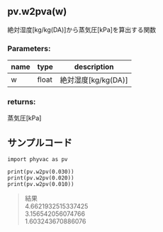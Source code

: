 ## pv.w2pva(w)
絶対湿度[kg/kg(DA)]から蒸気圧[kPa]を算出する関数    
### Parameters:
|  name  |  type  | description |
| ---- | ---- | ---- |
|w|float|絶対湿度[kg/kg(DA)]|
  
### returns:
蒸気圧[kPa]
  
## サンプルコード  
```
import phyvac as pv

print(pv.w2pv(0.030))
print(pv.w2pv(0.020))
print(pv.w2pv(0.010))
```
> 結果  
> 4.6621932515337425  
> 3.156542056074766  
> 1.603243670886076  

